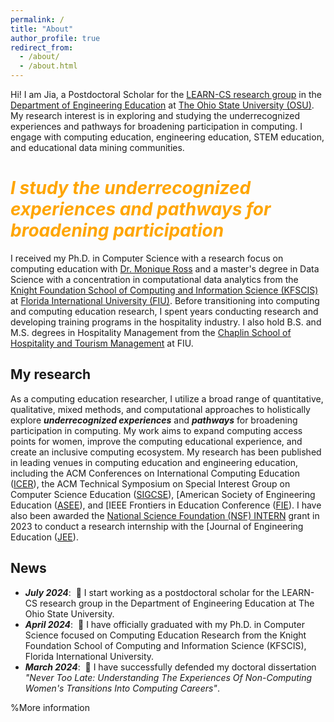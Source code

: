 ```yaml
---
permalink: /
title: "About"
author_profile: true
redirect_from: 
  - /about/
  - /about.html
---
```

Hi! I am Jia, a Postdoctoral Scholar for the [LEARN-CS research group](https://moniqueross.com) in the [Department of Engineering Education](https://eed.osu.edu/) at [The Ohio State University (OSU)](https://www.osu.edu). My research interest is in exploring and studying the underrecognized experiences and pathways for broadening participation in computing. I engage with computing education, engineering education, STEM education, and educational data mining communities. 

<span style="color:orange">*I study the underrecognized experiences and pathways for broadening participation*</span>
====
I received my Ph.D. in Computer Science with a research focus on computing education with [Dr. Monique Ross](https://people.engineering.osu.edu/people/ross.1982) and a master's degree in Data Science with a concentration in computational data analytics from the [Knight Foundation School of Computing and Information Science (KFSCIS)](https://www.cis.fiu.edu) at [Florida International University (FIU)](https://www.fiu.edu). Before transitioning into computing and computing education research, I spent years conducting research and developing training programs in the hospitality industry. I also hold B.S. and M.S. degrees in Hospitality Management from the [Chaplin School of Hospitality and Tourism Management](https://hospitality.fiu.edu/) at FIU. 
    
My research
------
As a computing education researcher, I utilize a broad range of quantitative, qualitative, mixed methods, and computational approaches to holistically explore ***underrecognized experiences*** and ***pathways*** for broadening participation in computing. My work aims to expand computing access points for women, improve the computing educational experience, and create an inclusive computing ecosystem. My research has been published in leading venues in computing education and engineering education, including the ACM Conferences on International Computing Education ([ICER](https://dl.acm.org/conference/icer)), the ACM Technical Symposium on Special Interest Group on Computer Science Education ([SIGCSE](https://dl.acm.org/conference/sigcse)), [American Society of Engineering Education ([ASEE](https://www.asee.org/home)), and [IEEE Frontiers in Education Conference ([FIE](https://ieeexplore.ieee.org/xpl/conhome/1000297/all-proceedings)). I have also been awarded the [National Science Foundation (NSF) INTERN](https://www.nsf.gov/eng/eec/intern.jsp) grant in 2023 to conduct a research internship with the [Journal of Engineering Education ([JEE](https://onlinelibrary.wiley.com/journal/21689830)). 


News
------
- ***July 2024***: &nbsp;🎉 I start working as a postdoctoral scholar for the LEARN-CS research group in the Department of Engineering Education at The Ohio State University. 
- ***April 2024***: &nbsp;🎉 I have officially graduated with my Ph.D. in Computer Science focused on Computing Education Research from the Knight Foundation School of Computing and Information Science (KFSCIS), Florida International University.
- ***March 2024***: &nbsp;🎉 I have successfully defended my doctoral dissertation *"Never Too Late: Understanding The Experiences Of Non-Computing Women's Transitions Into Computing Careers"*. 

%More information


